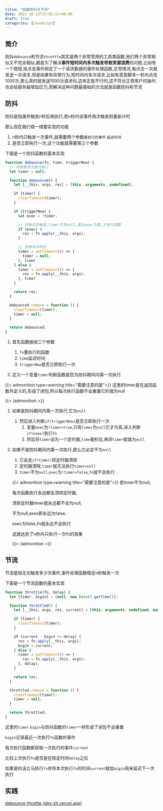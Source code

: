 ```yaml
---
title: "函数防抖与节流"
date: 2021-10-12T23:05:52+08:00
draft: true
categories: [JavaSript]
---
```


## 简介

防抖`debounce`和节流`throttle`其实是两个非常常用的工具类函数,他们两个非常相似又不完全相似,都是为了解决**事件短时间内多次触发导致资源浪费**的问题,比如有一个按钮,给点击事件绑定了一个请求数据的事件处理函数,正常情况,每点击一次就发送一次请求,但是如果有异常行为,短时间内多次请求,比如有恶意脚本一秒内点击1000次,那么真的就发送1000次请求吗,这肯定是不行的,这不符合正常用户的操作,也会给服务器增加压力,而解决这种问题最基础的方法就是函数防抖和节流

## 防抖

防抖是指事件触发n秒后再执行,若n秒内该事件再次触发则重新计时

那么现在我们缕一缕要实现的功能

1. n秒内只触发一次事件,就需要两个参数`要执行的事件` `延迟时间`
2. 是否立即执行一次,这个功能就需要第三个参数

下面是一个防抖函数的基本实现

```javascript
function debounce(fn, time, triggerNow) {
  // 判断是否为首次执行
  let timer = null;

  function debounced() {
    let [__this, args, res] = [this, arguments, undefined];

    if (timer) {
      clearTimeout(timer);
    }

    if (triggerNow) {
      let exec = !timer;

      // 只有初次触发,timer才为null,那么exec为真,才执行函数
      if (exec) {
        res = fn.apply(__this, args);
      }

      // 结束本次防抖
      timer = setTimeout(() => {
        timer = null;
      }, time)
    } else {
      timer = setTimeout(() => {
        res = fn.apply(__this, args);
      }, time)
    }

    return res;
  }

  debounced.remove = function () {
    clearTimeout(timer);
    timer = null;
  }

  return debounced;
}
```

1. 首先函数接收三个参数
   1. `fn`要执行的函数
   2. `time`延迟时间
   3. `triggerNow`是否立即执行一次

2. 定义一个变量`timer`判断函数是否为防抖期间内第一次执行

{{< admonition type=warning title="需要注意的是">}}
这里的timer是在返回函数外定义的,形成了闭包,所以每次执行函数不会重置它的值为null

{{< /admonition >}}

1. 如果是防抖期间内第一次执行,它为`null`

   1. 然后进入判断`if(triggerNow)`是否立即执行一次
      1. 变量`exec`为`!timer=true`,只有`timer`为`null`它才为真,进入判断`if(exec)`执行`fn`
      2. 然后将`timer`设为一个定时器,`time`毫秒后,再将`timer`赋值为`null`

2. 如果不是防抖期间内第一次执行,那么它必定不为`null`

   1. 它会走`if(timer)`将定时器清除
   2. 定时器清除,`timer`就无法执行`timer=null`
   3. `timer`不为`null`,`exec`为`!timer=false`,`fn`就不会执行

   {{< admonition type=warning title="需要注意的是">}}
   若timer不为null,

   每次函数执行永远都会清除定时器,

   清除定时器timer就永远都不会为null,

   不为null,exex即永远为false,

   exec为false,fn就永远不会执行

   这就达到了n秒内只执行一次fn的效果

   {{< /admonition >}}

## 节流

节流是指无论触发多少次事件,事件处理函数稳定n秒触发一次

下面是一个节流函数的基本实现

```javascript
function throttle(fn, delay) {
  let [timer, bigin] = [null, new Date().getTime()];

  function throttled() {
    let [__this, args, res, current] = [this, arguments, undefined, new Date().getTime()];

    if (timer) {
      clearTimeout(timer);
    }

    if (current - bigin >= delay) {
      res = fn.apply(__this, args);
      bigin = current;
    } else {
      timer = setTimeout(() => {
        res = fn.apply(__this, args);
      }, delay);
    }

    return res;
  }

  throttled.remove = function () {
    clearTimeout(timer);
    timer = null;
  }

  return throttled;
}
```

这里的`timer` `bigin`与防抖函数的`timer`一样形成了闭包不会重置

`bigin`记录最近一次执行`fn`函数的事件

每次执行函数都获取一次执行的事件`current`

比较上次执行`fn`是否是在规定时间`delay`之后

如果是的话立马执行`fn`并将本次执行`fn`的时间`current`赋给`bigin`用来延迟下一次执行

## 实践

[debounce-throttle (dev-zh.vercel.app)](https://dev-zh.vercel.app/example/debounce-throttle/)
